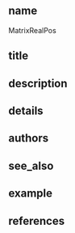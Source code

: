 ## name
MatrixRealPos
## title
## description
## details
## authors
## see_also
## example
## references
